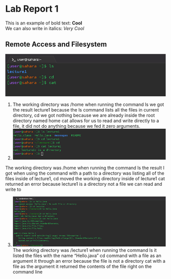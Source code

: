 # Lab Report 1 
This is an example of bold text: **Cool**\
We can also write in italics:  _Very Cool_ 
## Remote Access and Filesystem
![Image](https://github.com/rickrodness/cse15l-lab-reports/blob/main/CS15L_1.png)
1.  The working directory was /home when running the command
ls we got the result lecture1 because the ls command lists all the files in current directory, 
cd we got nothing because we are already inside the root directory named home
cat allows for us to read and write directly to a file, it did not do anything because we fed it zero arguments.  
2. ![Image](https://github.com/rickrodness/cse15l-lab-reports/blob/main/CS15L_2.png)

The working directory was /home when running the command
ls the result I got when using the command with a path to a directory was listing all of the files inside of lecture1, 
cd moved the working directory inside of lecture1
cat returned an error because lecture1 is a directory not a file we can read and write to  

3.  ![Image](https://github.com/rickrodness/cse15l-lab-reports/blob/main/CS15L_3.png)
  The working directory was /lecture1 when running the command
ls it listed the files with the name “Hello.java”
cd command with a file as an argument it through an error because the file is not a directory
cat with a file as the argument it returned the contents of the file right on the command line




   

